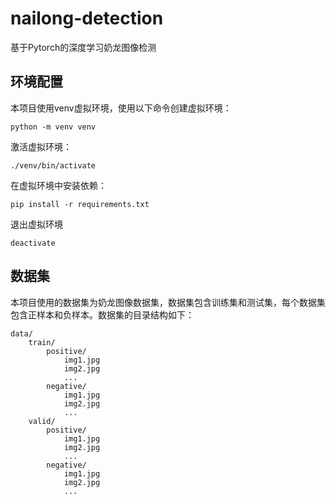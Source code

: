 # nailong-detection

基于Pytorch的深度学习奶龙图像检测

## 环境配置

本项目使用venv虚拟环境，使用以下命令创建虚拟环境：
```shell
python -m venv venv
```

激活虚拟环境：
```shell
./venv/bin/activate
```

在虚拟环境中安装依赖：
```shell
pip install -r requirements.txt
```

退出虚拟环境
```shell
deactivate
```

## 数据集

本项目使用的数据集为奶龙图像数据集，数据集包含训练集和测试集，每个数据集包含正样本和负样本。数据集的目录结构如下：
```
data/
    train/
        positive/
            img1.jpg
            img2.jpg
            ...
        negative/
            img1.jpg
            img2.jpg
            ...
    valid/
        positive/
            img1.jpg
            img2.jpg
            ...
        negative/
            img1.jpg
            img2.jpg
            ...
```